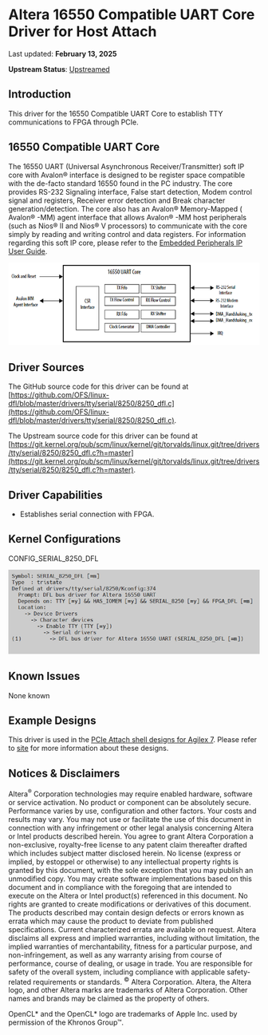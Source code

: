 # **Altera 16550 Compatible UART Core Driver for Host Attach**

Last updated: **February 13, 2025** 

**Upstream Status**: [Upstreamed](https://git.kernel.org/pub/scm/linux/kernel/git/torvalds/linux.git/tree/drivers/tty/serial/8250/8250_dfl.c?h=master)

## **Introduction**

This driver for the 16550 Compatible UART Core to establish TTY communications to FPGA through PCIe.


## **16550 Compatible UART Core** 

The 16550 UART (Universal Asynchronous Receiver/Transmitter) soft IP core with Avalon® interface is designed to be register space compatible with the de-facto standard 16550 found in the PC industry. The core provides RS-232 Signaling interface, False start detection, Modem control signal and registers, Receiver error detection and Break character generation/detection. The core also has an Avalon® Memory-Mapped ( Avalon® -MM) agent interface that allows Avalon® -MM host peripherals (such as Nios® II and Nios® V processors) to communicate with the core simply by reading and writing control and data registers. For information regarding this soft IP core, please refer to the [Embedded Peripherals IP User Guide](https://www.intel.com/content/www/us/en/docs/programmable/683130/latest/fpga-16550-compatible-uart-core.html).

![](images/uart_16550_diagram.png)

## **Driver Sources**

The GitHub source code for this driver can be found at [https://github.com/OFS/linux-dfl/blob/master/drivers/tty/serial/8250/8250_dfl.c](https://github.com/OFS/linux-dfl/blob/master/drivers/tty/serial/8250/8250_dfl.c).

The Upstream source code for this driver can be found at [https://git.kernel.org/pub/scm/linux/kernel/git/torvalds/linux.git/tree/drivers/tty/serial/8250/8250_dfl.c?h=master](https://git.kernel.org/pub/scm/linux/kernel/git/torvalds/linux.git/tree/drivers/tty/serial/8250/8250_dfl.c?h=master).

## **Driver Capabilities**

* Establishes serial connection with FPGA.

## **Kernel Configurations**
 
CONFIG_SERIAL_8250_DFL

![](./images/config_serial_8250_menuconfig.PNG)

## **Known Issues**

None known

## **Example Designs**

This driver is used in the [PCIe Attach shell designs for Agilex 7](https://github.com/OFS/ofs-agx7-pcie-attach).  Please refer to [site](https://ofs.github.io/) for more information about these designs.

## Notices & Disclaimers

Altera<sup>&reg;</sup> Corporation technologies may require enabled hardware, software or service activation.
No product or component can be absolutely secure. 
Performance varies by use, configuration and other factors.
Your costs and results may vary. 
You may not use or facilitate the use of this document in connection with any infringement or other legal analysis concerning Altera or Intel products described herein. You agree to grant Altera Corporation a non-exclusive, royalty-free license to any patent claim thereafter drafted which includes subject matter disclosed herein.
No license (express or implied, by estoppel or otherwise) to any intellectual property rights is granted by this document, with the sole exception that you may publish an unmodified copy. You may create software implementations based on this document and in compliance with the foregoing that are intended to execute on the Altera or Intel product(s) referenced in this document. No rights are granted to create modifications or derivatives of this document.
The products described may contain design defects or errors known as errata which may cause the product to deviate from published specifications.  Current characterized errata are available on request.
Altera disclaims all express and implied warranties, including without limitation, the implied warranties of merchantability, fitness for a particular purpose, and non-infringement, as well as any warranty arising from course of performance, course of dealing, or usage in trade.
You are responsible for safety of the overall system, including compliance with applicable safety-related requirements or standards. 
<sup>&copy;</sup> Altera Corporation.  Altera, the Altera logo, and other Altera marks are trademarks of Altera Corporation.  Other names and brands may be claimed as the property of others. 

OpenCL* and the OpenCL* logo are trademarks of Apple Inc. used by permission of the Khronos Group™. 